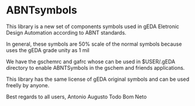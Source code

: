 # ABNTsymbols
This library is a new set of components symbols  used in gEDA Eletronic Design
Automation according to ABNT standards.

In general, these symbols are 50% scale of the normal symbols because uses
the gEDA grade unity as 1 mil

We have the gschemrc and gafrc whose can be used in $USER/.gEDA directory to
enable ABNTSymbols in the gschem and friends applications.

This library has the same license of gEDA original symbols and can be used
freelly by anyone.

Best regards to all users,
Antonio Augusto Todo Bom Neto

